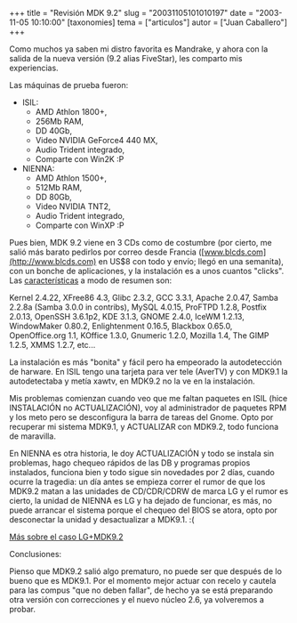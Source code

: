 +++
title = "Revisión MDK 9.2"
slug = "20031105101010197"
date = "2003-11-05 10:10:00"
[taxonomies]
tema = ["articulos"]
autor = ["Juan Caballero"]
+++

Como muchos ya saben mi distro favorita es Mandrake, y ahora con la
salida de la nueva versión (9.2 alias FiveStar), les comparto mis
experiencias.

<!-- more -->
Las máquinas de prueba fueron:

-   ISIL:
    -   AMD Athlon 1800+,
    -   256Mb RAM,
    -   DD 40Gb,
    -   Video NVIDIA GeForce4 440 MX,
    -   Audio Trident integrado,
    -   Comparte con Win2K :P
-   NIENNA:
    -   AMD Athlon 1500+,
    -   512Mb RAM,
    -   DD 80Gb,
    -   Video NVIDIA TNT2,
    -   Audio Trident integrado,
    -   Comparte con WinXP :P

Pues bien, MDK 9.2 viene en 3 CDs como de costumbre (por cierto, me
salió más barato pedirlos por correo desde Francia
([www.blcds.com](http://www.blcds.com) en US$8 con todo y envío; llegó
en una semanita), con un bonche de aplicaciones, y la instalación es a
unos cuantos "clicks". Las
[características](http://www.mandrakelinux.com/en/9.2/features/) a modo
de resumen son:

Kernel 2.4.22, XFree86 4.3, Glibc 2.3.2, GCC 3.3.1, Apache 2.0.47, Samba
2.2.8a (Samba 3.0.0 in contribs), MySQL 4.0.15, ProFTPD 1.2.8, Postfix
2.0.13, OpenSSH 3.6.1p2, KDE 3.1.3, GNOME 2.4.0, IceWM 1.2.13,
WindowMaker 0.80.2, Enlightenment 0.16.5, Blackbox 0.65.0,
OpenOffice.org 1.1, KOffice 1.3.0, Gnumeric 1.2.0, Mozilla 1.4, The GIMP
1.2.5, XMMS 1.2.7, etc...

La instalación es más "bonita" y fácil pero ha empeorado la
autodetección de harware. En ISIL tengo una tarjeta para ver tele
(AverTV) y con MDK9.1 la autodetectaba y metía xawtv, en MDK9.2 no la ve
en la instalación.

Mis problemas comienzan cuando veo que me faltan paquetes en ISIL (hice
INSTALACIÓN no ACTUALIZACIÓN), voy al administrador de paquetes RPM y
los meto pero se desconfigura la barra de tareas del Gnome. Opto por
recuperar mi sistema MDK9.1, y ACTUALIZAR con MDK9.2, todo funciona de
maravilla.

En NIENNA es otra historia, le doy ACTUALIZACIÓN y todo se instala sin
problemas, hago chequeo rápidos de las DB y programas propios
instalados, funciona bien y todo sigue sin novedades por 2 días, cuando
ocurre la tragedia: un día antes se empieza correr el rumor de que los
MDK9.2 matan a las unidades de CD/CDR/CDRW de marca LG y el rumor es
cierto, la unidad de NIENNA es LG y ha dejado de funcionar, es más, no
puede arrancar el sistema porque el chequeo del BIOS se atora, opto por
desconectar la unidad y desactualizar a MDK9.1. :(

[Más sobre el caso
LG+MDK9.2](http://www.mandrakelinux.com/en/lgerrata.php3)

Conclusiones:

Pienso que MDK9.2 salió algo prematuro, no puede ser que después de lo
bueno que es MDK9.1. Por el momento mejor actuar con recelo y cautela
para las compus "que no deben fallar", de hecho ya se está preparando
otra versión con correcciones y el nuevo núcleo 2.6, ya volveremos a
probar.


